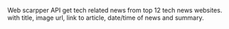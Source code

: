 Web scarpper API get tech related news from top 12 tech news websites.
with title, image url, link to article, date/time of news and summary.